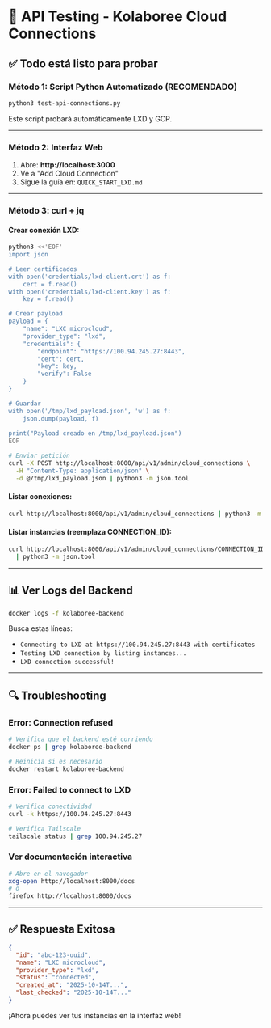 # 🔌 API Testing - Kolaboree Cloud Connections

## ✅ Todo está listo para probar

### Método 1: Script Python Automatizado (RECOMENDADO)

```bash
python3 test-api-connections.py
```

Este script probará automáticamente LXD y GCP.

---

### Método 2: Interfaz Web

1. Abre: **http://localhost:3000**
2. Ve a "Add Cloud Connection"
3. Sigue la guía en: `QUICK_START_LXD.md`

---

### Método 3: curl + jq

#### Crear conexión LXD:

```bash
python3 <<'EOF'
import json

# Leer certificados
with open('credentials/lxd-client.crt') as f:
    cert = f.read()
with open('credentials/lxd-client.key') as f:
    key = f.read()

# Crear payload
payload = {
    "name": "LXC microcloud",
    "provider_type": "lxd",
    "credentials": {
        "endpoint": "https://100.94.245.27:8443",
        "cert": cert,
        "key": key,
        "verify": False
    }
}

# Guardar
with open('/tmp/lxd_payload.json', 'w') as f:
    json.dump(payload, f)
    
print("Payload creado en /tmp/lxd_payload.json")
EOF

# Enviar petición
curl -X POST http://localhost:8000/api/v1/admin/cloud_connections \
  -H "Content-Type: application/json" \
  -d @/tmp/lxd_payload.json | python3 -m json.tool
```

#### Listar conexiones:

```bash
curl http://localhost:8000/api/v1/admin/cloud_connections | python3 -m json.tool
```

#### Listar instancias (reemplaza CONNECTION_ID):

```bash
curl http://localhost:8000/api/v1/admin/cloud_connections/CONNECTION_ID/nodes \
  | python3 -m json.tool
```

---

## 📊 Ver Logs del Backend

```bash
docker logs -f kolaboree-backend
```

Busca estas líneas:
- `Connecting to LXD at https://100.94.245.27:8443 with certificates`
- `Testing LXD connection by listing instances...`
- `LXD connection successful!`

---

## 🔍 Troubleshooting

### Error: Connection refused
```bash
# Verifica que el backend esté corriendo
docker ps | grep kolaboree-backend

# Reinicia si es necesario
docker restart kolaboree-backend
```

### Error: Failed to connect to LXD
```bash
# Verifica conectividad
curl -k https://100.94.245.27:8443

# Verifica Tailscale
tailscale status | grep 100.94.245.27
```

### Ver documentación interactiva
```bash
# Abre en el navegador
xdg-open http://localhost:8000/docs
# o
firefox http://localhost:8000/docs
```

---

## ✅ Respuesta Exitosa

```json
{
  "id": "abc-123-uuid",
  "name": "LXC microcloud",
  "provider_type": "lxd",
  "status": "connected",
  "created_at": "2025-10-14T...",
  "last_checked": "2025-10-14T..."
}
```

¡Ahora puedes ver tus instancias en la interfaz web!
